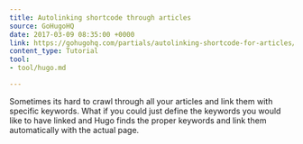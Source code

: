 ```yaml
---
title: Autolinking shortcode through articles
source: GoHugoHQ
date: 2017-03-09 08:35:00 +0000
link: https://gohugohq.com/partials/autolinking-shortcode-for-articles/
content_type: Tutorial
tool:
- tool/hugo.md

---
```

Sometimes its hard to crawl through all your articles and link them with specific keywords. What if you could just define the keywords you would like to have linked and Hugo finds the proper keywords and link them automatically with the actual page.





